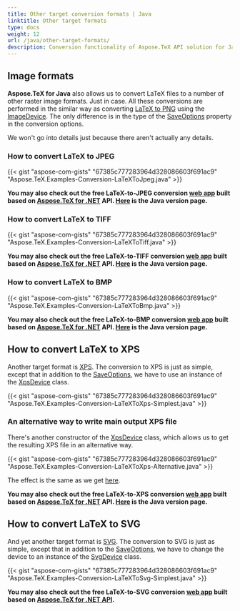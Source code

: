 ```yaml
---
title: Other target conversion formats | Java
linktitle: Other target formats
type: docs
weight: 12
url: /java/other-target-formats/
description: Conversion functionality of Aspose.TeX API solution for Java lets you convert LaTeX files to a number of raster image formats. Learn the code examples.
---
```


## **Image formats**

**Aspose.TeX for Java** also allows us to convert LaTeX files to a number of other raster image formats. Just in case. All these conversions are performed in the similar way as converting [LaTeX to PNG](/tex/java/latex-to-png/) using the [ImageDevice](https://reference.aspose.com/tex/java/com.aspose.tex.rendering/ImageDevice). The only difference is in the type of the [SaveOptions](https://reference.aspose.com/tex/java/com.aspose.tex/TeXOptions#getSaveOptions--) property in the conversion options.

We won't go into details just because there aren't actually any details.

### **How to convert LaTeX to JPEG**

{{< gist "aspose-com-gists" "67385c777283964d328086603f691ac9" "Aspose.TeX.Examples-Conversion-LaTeXToJpeg.java" >}}

**You may also check out the free LaTeX-to-JPEG conversion [web app](https://products.aspose.app/tex/conversion/latex-to-jpg) built based on [Aspose.TeX for .NET](https://products.aspose.com/tex/net/) API. [Here](https://products.aspose.com/tex/java/) is the Java version page.**

### **How to convert LaTeX to TIFF**

{{< gist "aspose-com-gists" "67385c777283964d328086603f691ac9" "Aspose.TeX.Examples-Conversion-LaTeXToTiff.java" >}}

**You may also check out the free LaTeX-to-TIFF conversion [web app](https://products.aspose.app/tex/conversion/latex-to-tiff) built based on [Aspose.TeX for .NET](https://products.aspose.com/tex/net/) API. [Here](https://products.aspose.com/tex/java/) is the Java version page.**

### **How to convert LaTeX to BMP**

{{< gist "aspose-com-gists" "67385c777283964d328086603f691ac9" "Aspose.TeX.Examples-Conversion-LaTeXToBmp.java" >}}

**You may also check out the free LaTeX-to-BMP conversion [web app](https://products.aspose.app/tex/conversion/latex-to-bmp) built based on [Aspose.TeX for .NET](https://products.aspose.com/tex/net/) API. [Here](https://products.aspose.com/tex/java/) is the Java version page.**

## **How to convert LaTeX to XPS**

Another target format is [XPS](https://en.wikipedia.org/wiki/Open_XML_Paper_Specification). The conversion to XPS is just as simple, except that in addition to the [SaveOptions](https://reference.aspose.com/tex/java/com.aspose.tex/TeXOptions#getSaveOptions--), we have to use an instance of the [XpsDevice](https://reference.aspose.com/tex/java/com.aspose.tex.rendering/XpsDevice) class.

{{< gist "aspose-com-gists" "67385c777283964d328086603f691ac9" "Aspose.TeX.Examples-Conversion-LaTeXToXps-Simplest.java" >}}

### **An alternative way to write main output XPS file**

There's another constructor of the [XpsDevice](https://reference.aspose.com/tex/java/com.aspose.tex.rendering/XpsDevice#XpsDevice-java.io.OutputStream-) class, which allows us to get the resulting XPS file in an alternative way.

{{< gist "aspose-com-gists" "67385c777283964d328086603f691ac9" "Aspose.TeX.Examples-Conversion-LaTeXToXps-Alternative.java" >}}

The effect is the same as we get [here](/tex/java/latex-to-pdf/#an-alternative-way-to-write-main-output-pdf-file).

**You may also check out the free LaTeX-to-XPS conversion [web app](https://products.aspose.app/tex/conversion/latex-to-xps) built based on [Aspose.TeX for .NET](https://products.aspose.com/tex/net/) API. [Here](https://products.aspose.com/tex/java/) is the Java version page.**

## **How to convert LaTeX to SVG**

And yet another target format is [SVG](https://ru.wikipedia.org/wiki/SVG). The conversion to SVG is just as simple, except that in addition to the [SaveOptions](https://reference.aspose.com/tex/java/com.aspose.tex/TeXOptions#getSaveOptions--), we have to change the device to an instance of the [SvgDevice](https://reference.aspose.com/tex/java/com.aspose.tex.rendering/SvgDevice) class.

{{< gist "aspose-com-gists" "67385c777283964d328086603f691ac9" "Aspose.TeX.Examples-Conversion-LaTeXToSvg-Simplest.java" >}}

**You may also check out the free LaTeX-to-SVG conversion [web app](https://products.aspose.app/tex/conversion/latex-to-svg) built based on [Aspose.TeX for .NET API](https://products.aspose.com/tex/net/).**